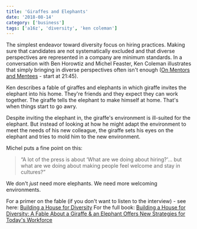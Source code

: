 ```yaml
---
title: 'Giraffes and Elephants'
date: '2018-08-14'
category: ['business']
tags: ['a16z', 'diversity', 'ken coleman']
---
```


The simplest endeavor toward diversity focus on hiring practices. Making sure that candidates are not systematically excluded and that diverse perspectives are represented in a company are minimum standards. In a conversation with Ben Horowtiz and Michel Feaster, Ken Coleman illustrates that simply bringing in diverse perspectives often isn't enough ([On Mentors and Mentees](https://overcast.fm/+BlzG33rxM) \- start at 21:45).

Ken describes a fable of giraffes and elephants in which giraffe invites the elephant into his home. They're friends and they expect they can work together. The giraffe tells the elephant to make himself at home. That's when things start to go awry.

Despite inviting the elephant in, the giraffe's environment is ill-suited for the elephant. But instead of looking at how he might adapt the environment to meet the needs of his new colleague, the giraffe sets his eyes on the elephant and tries to mold him to the new environment.

Michel puts a fine point on this:
> “A lot of the press is about ‘What are we doing about hiring?'… but what are we doing about making people feel welcome and stay in cultures?”

We don't *just* need more elephants. We need more welcoming environments.

For a primer on the fable (if you don't want to listen to the interview) - see here: [Building a House for Diversity](https://www.researchgate.net/publication/247886741_Building_a_House_for_Diversity_How_a_Fable_about_a_Giraffe_and_an_Elephant_Offers_New_Strategies_for_Today's_Workforce)
For the full book: [Building a House for Diversity: A Fable About a Giraffe & an Elephant Offers New Strategies for Today's Workforce](https://smile.amazon.com/Building-House-Diversity-Strategies-Workforce/dp/0814404634?sa-no-redirect=1)